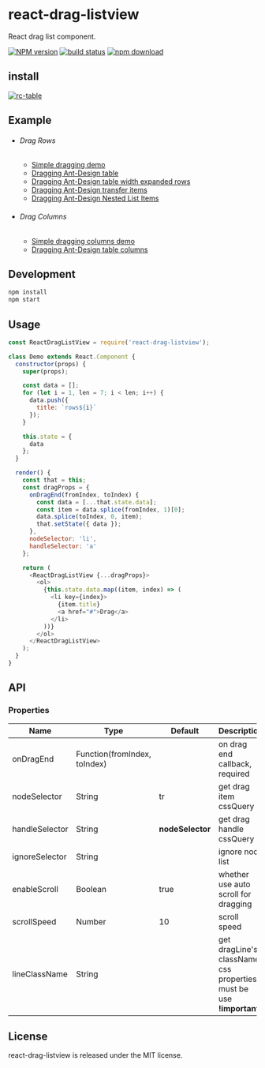 # react-drag-listview

React drag list component.

[![NPM version][npm-image]][npm-url]
[![build status][travis-image]][travis-url]
[![npm download][download-image]][download-url]

[npm-image]: http://img.shields.io/npm/v/react-drag-listview.svg?style=flat-square
[npm-url]: http://npmjs.org/package/react-drag-listview
[travis-image]: https://img.shields.io/travis/raisezhang/react-drag-listview.svg?style=flat-square
[travis-url]: https://travis-ci.org/raisezhang/react-drag-listview
[download-image]: https://img.shields.io/npm/dm/react-drag-listview.svg?style=flat-square
[download-url]: https://npmjs.org/package/react-drag-listview

## install

[![rc-table](https://nodei.co/npm/react-drag-listview.png)](https://npmjs.org/package/react-drag-listview)

## Example

* ###### Drag Rows
    * [Simple dragging demo](https://raisezhang.github.io/react-drag-listview/examples/simple.html)
    * [Dragging Ant-Design table](https://codepen.io/raisezhang/pen/MmjypX)
    * [Dragging Ant-Design table width expanded rows](https://codepen.io/raisezhang/pen/OrrGJL)
    * [Dragging Ant-Design transfer items](https://codepen.io/opaulochaves/pen/qgeVLR)
    * [Dragging Ant-Design Nested List Items](https://codesandbox.io/s/react-drag-listview-nested-drag-example-mdrbh?file=/src/questions.js)

* ###### Drag Columns
    * [Simple dragging columns demo](https://raisezhang.github.io/react-drag-listview/examples/dragColumn.html)
    * [Dragging Ant-Design table columns](https://codepen.io/raisezhang/pen/MoMoyz)

## Development

```bash
npm install
npm start
```

## Usage

```javascript
const ReactDragListView = require('react-drag-listview');

class Demo extends React.Component {
  constructor(props) {
    super(props);

    const data = [];
    for (let i = 1, len = 7; i < len; i++) {
      data.push({
        title: `rows${i}`
      });
    }

    this.state = {
      data
    };
  }

  render() {
    const that = this;
    const dragProps = {
      onDragEnd(fromIndex, toIndex) {
        const data = [...that.state.data];
        const item = data.splice(fromIndex, 1)[0];
        data.splice(toIndex, 0, item);
        that.setState({ data });
      },
      nodeSelector: 'li',
      handleSelector: 'a'
    };

    return (
      <ReactDragListView {...dragProps}>
        <ol>
          {this.state.data.map((item, index) => (
            <li key={index}>
              {item.title}
              <a href="#">Drag</a>
            </li>
          ))}
        </ol>
      </ReactDragListView>
    );
  }
}

```

## API

### Properties

<table class="table table-bordered table-striped">
  <thead>
    <tr>
      <th style="width: 100px;">Name</th>
      <th style="width: 50px;">Type</th>
      <th>Default</th>
      <th>Description</th>
    </tr>
  </thead>
  <tbody>
    <tr>
      <td>onDragEnd</td>
      <td>Function(fromIndex, toIndex)</td>
      <td></td>
      <td>on drag end callback, required</td>
    </tr>
    <tr>
      <td>nodeSelector</td>
      <td>String</td>
      <td>tr</td>
      <td>get drag item cssQuery</td>
    </tr>
    <tr>
      <td>handleSelector</td>
      <td>String</td>
      <td><b>nodeSelector</b></td>
      <td>get drag handle cssQuery</td>
    </tr>
    <tr>
      <td>ignoreSelector</td>
      <td>String</td>
      <td></td>
      <td>ignore node list</td>
    </tr>
    <tr>
      <td>enableScroll</td>
      <td>Boolean</td>
      <td>true</td>
      <td>whether use auto scroll for dragging</td>
    </tr>
    <tr>
      <td>scrollSpeed</td>
      <td>Number</td>
      <td>10</td>
      <td>scroll speed</td>
    </tr>
    <tr>
      <td>lineClassName</td>
      <td>String</td>
      <td></td>
      <td>get dragLine's className, css properties must be use <b>!important</b></td>
    </tr>
  </tbody>
</table>

## License

react-drag-listview is released under the MIT license.
